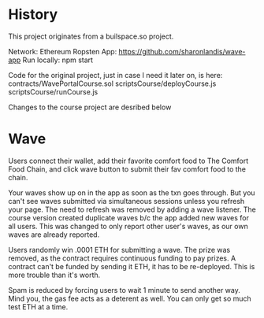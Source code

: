 # History

This project originates from a builspace.so project.

Network: Ethereum Ropsten
App: https://github.com/sharonlandis/wave-app
Run locally: npm start

Code for the original project, just in case I need it later on, is here:  
contracts/WavePortalCourse.sol
scriptsCourse/deployCourse.js
scriptsCourse/runCourse.js

Changes to the course project are desribed below

# Wave

Users connect their wallet, add their favorite comfort food to The Comfort Food Chain, and click wave button to submit their fav comfort food to the chain.

Your waves show up on in the app as soon as the txn goes through. But you can't see waves submitted via simultaneous sessions unless you refresh your page. The need to refresh was removed by adding a wave listener. The course version created duplicate waves b/c the app added new waves for all users. This was changed to only report other user's waves, as our own waves are already reported.

Users randomly win .0001 ETH for submitting a wave. The prize was removed, as the contract requires continuous funding to pay prizes. A contract can't be funded by sending it ETH, it has to be re-deployed. This is more trouble than it's worth.

Spam is reduced by forcing users to wait 1 minute to send another way. Mind you, the gas fee acts as a deterent as well. You can only get so much test ETH at a time.
